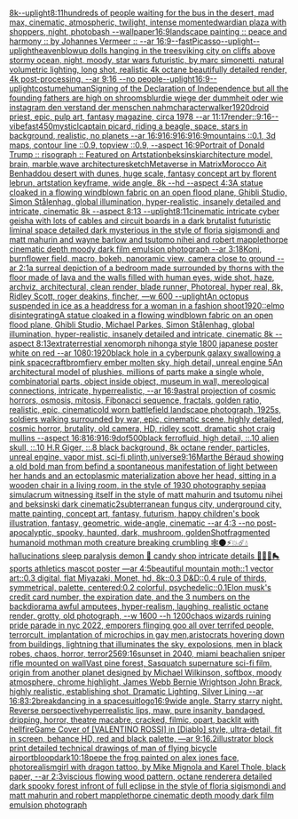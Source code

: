 [8k](https://www.ebank.nz/aiartgenerator?category=8k)[--uplight](https://www.ebank.nz/aiartgenerator?category=--uplight)[8:11](https://www.ebank.nz/aiartgenerator?category=8%3A11)[hundreds of people waiting for the bus in the desert, mad max, cinematic, atmospheric, twilight, intense moment](https://www.ebank.nz/aiartgenerator?category=hundreds%20of%20people%20waiting%20for%20the%20bus%20in%20the%20desert%2C%20mad%20max%2C%20cinematic%2C%20atmospheric%2C%20twilight%2C%20intense%20moment)[edwardian plaza with shoppers, night, photobash --wallpaper](https://www.ebank.nz/aiartgenerator?category=edwardian%20plaza%20with%20shoppers%2C%20night%2C%20photobash%20--wallpaper)[16:9](https://www.ebank.nz/aiartgenerator?category=16%3A9)[landscape painting :: peace and harmony :: by Johannes Vermeer :: --ar 16:9](https://www.ebank.nz/aiartgenerator?category=landscape%20painting%20%3A%3A%20peace%20and%20harmony%20%3A%3A%20by%20Johannes%20Vermeer%20%3A%3A%20--ar%2016%3A9)[--fast](https://www.ebank.nz/aiartgenerator?category=--fast)[Picasso](https://www.ebank.nz/aiartgenerator?category=Picasso)[--uplight](https://www.ebank.nz/aiartgenerator?category=--uplight)[--uplight](https://www.ebank.nz/aiartgenerator?category=--uplight)[heaven](https://www.ebank.nz/aiartgenerator?category=heaven)[blowup dolls hanging in the trees](https://www.ebank.nz/aiartgenerator?category=blowup%20dolls%20hanging%20in%20the%20trees)[viking city on cliffs above stormy ocean, night, moody, star wars futuristic, by marc simonetti, natural volumetric lighting, long shot, realistic 4k octane beautifully detailed render, 4k post-processing, --ar 9:16 --no people](https://www.ebank.nz/aiartgenerator?category=viking%20city%20on%20cliffs%20above%20stormy%20ocean%2C%20night%2C%20moody%2C%20star%20wars%20futuristic%2C%20by%20marc%20simonetti%2C%20natural%20volumetric%20lighting%2C%20long%20shot%2C%20realistic%204k%20octane%20beautifully%20detailed%20render%2C%204k%20post-processing%2C%20--ar%209%3A16%20--no%20people)[--uplight](https://www.ebank.nz/aiartgenerator?category=--uplight)[16:9](https://www.ebank.nz/aiartgenerator?category=16%3A9)[--uplight](https://www.ebank.nz/aiartgenerator?category=--uplight)[costume](https://www.ebank.nz/aiartgenerator?category=costume)[human](https://www.ebank.nz/aiartgenerator?category=human)[Signing of the Declaration of Independence but all the founding fathers are high on shrooms](https://www.ebank.nz/aiartgenerator?category=Signing%20of%20the%20Declaration%20of%20Independence%20but%20all%20the%20founding%20fathers%20are%20high%20on%20shrooms)[blur](https://www.ebank.nz/aiartgenerator?category=blur)[die wiege der dummheit oder wie instagram den verstand der menschen nahm](https://www.ebank.nz/aiartgenerator?category=die%20wiege%20der%20dummheit%20oder%20wie%20instagram%20den%20verstand%20der%20menschen%20nahm)[character](https://www.ebank.nz/aiartgenerator?category=character)[walker](https://www.ebank.nz/aiartgenerator?category=walker)[1920](https://www.ebank.nz/aiartgenerator?category=1920)[droid priest, epic, pulp art, fantasy magazine, circa 1978 --ar 11:17](https://www.ebank.nz/aiartgenerator?category=droid%20priest%2C%20epic%2C%20pulp%20art%2C%20fantasy%20magazine%2C%20circa%201978%20--ar%2011%3A17)[render](https://www.ebank.nz/aiartgenerator?category=render)[::](https://www.ebank.nz/aiartgenerator?category=%3A%3A)[9:16](https://www.ebank.nz/aiartgenerator?category=9%3A16)[--vibefast](https://www.ebank.nz/aiartgenerator?category=--vibefast)[450](https://www.ebank.nz/aiartgenerator?category=450)[mysticl](https://www.ebank.nz/aiartgenerator?category=mysticl)[captain picard, riding a beagle, space, stars in background, realistic, no planets --ar 16:9](https://www.ebank.nz/aiartgenerator?category=captain%20picard%2C%20riding%20a%20beagle%2C%20space%2C%20stars%20in%20background%2C%20realistic%2C%20no%20planets%20--ar%2016%3A9)[16:9](https://www.ebank.nz/aiartgenerator?category=16%3A9)[16:9](https://www.ebank.nz/aiartgenerator?category=16%3A9)[16:9](https://www.ebank.nz/aiartgenerator?category=16%3A9)[mountains ::0.1, 3d maps, contour line ::0.9, topview ::0.9, --aspect 16:9](https://www.ebank.nz/aiartgenerator?category=mountains%20%3A%3A0.1%2C%203d%20maps%2C%20contour%20line%20%3A%3A0.9%2C%20topview%20%3A%3A0.9%2C%20--aspect%2016%3A9)[Portrait of Donald Trump :: risograph :: Featured on Artstation](https://www.ebank.nz/aiartgenerator?category=Portrait%20of%20Donald%20Trump%20%3A%3A%20risograph%20%3A%3A%20Featured%20on%20Artstation)[beksinski](https://www.ebank.nz/aiartgenerator?category=beksinski)[architecture model, brain, marble,wave architecture](https://www.ebank.nz/aiartgenerator?category=architecture%20model%2C%20brain%2C%20marble%2Cwave%20architecture)[sketch](https://www.ebank.nz/aiartgenerator?category=sketch)[Metaverse in Matrix](https://www.ebank.nz/aiartgenerator?category=Metaverse%20in%20Matrix)[Morocco Ait Benhaddou desert with dunes, huge scale, fantasy concept art by florent lebrun, artstation keyframe, wide angle, 8k --hd --aspect 4:3](https://www.ebank.nz/aiartgenerator?category=Morocco%20Ait%20Benhaddou%20desert%20with%20dunes%2C%20huge%20scale%2C%20fantasy%20concept%20art%20by%20florent%20lebrun%2C%20artstation%20keyframe%2C%20wide%20angle%2C%208k%20--hd%20--aspect%204%3A3)[A statue cloaked in a flowing windblown fabric on an open flood plane, Ghibli Studio, Simon Stålenhag, global illumination, hyper-realistic, insanely detailed and intricate, cinematic 8k --aspect 8:13 --uplight](https://www.ebank.nz/aiartgenerator?category=A%20statue%20cloaked%20in%20a%20flowing%20windblown%20fabric%20on%20an%20open%20flood%20plane%2C%20Ghibli%20Studio%2C%20Simon%20St%C3%A5lenhag%2C%20global%20illumination%2C%20hyper-realistic%2C%20insanely%20detailed%20and%20intricate%2C%20cinematic%208k%20--aspect%208%3A13%20--uplight)[8:11](https://www.ebank.nz/aiartgenerator?category=8%3A11)[cinematic intricate cyber geisha with lots of cables and circuit boards in a dark brutalist futuristic liminal space detailed dark mysterious in the style of floria sigismondi and matt mahurin and wayne barlow and tsutomo nihei and robert mapplethorpe cinematic depth moody dark film emulsion photograph --ar 3:1](https://www.ebank.nz/aiartgenerator?category=cinematic%20intricate%20cyber%20geisha%20with%20lots%20of%20cables%20and%20circuit%20boards%20in%20a%20dark%20brutalist%20futuristic%20liminal%20space%20detailed%20dark%20mysterious%20in%20the%20style%20of%20floria%20sigismondi%20and%20matt%20mahurin%20and%20wayne%20barlow%20and%20tsutomo%20nihei%20and%20robert%20mapplethorpe%20cinematic%20depth%20moody%20dark%20film%20emulsion%20photograph%20--ar%203%3A1)[8K](https://www.ebank.nz/aiartgenerator?category=8K)[oni, burn](https://www.ebank.nz/aiartgenerator?category=oni%2C%20burn)[flower field, macro, bokeh, panoramic view, camera close to ground --ar 2:1](https://www.ebank.nz/aiartgenerator?category=flower%20field%2C%20macro%2C%20bokeh%2C%20panoramic%20view%2C%20camera%20close%20to%20ground%20--ar%202%3A1)[a surreal depiction of a bedroom made surrounded by thorns with the floor made of lava and the walls filled with human eyes, wide shot, haze, archviz, architectural, clean render, blade runner, Photoreal, hyper real, 8k, Ridley Scott, roger deakins, fincher, —w 600 --uplight](https://www.ebank.nz/aiartgenerator?category=a%20surreal%20depiction%20of%20a%20bedroom%20made%20surrounded%20by%20thorns%20with%20the%20floor%20made%20of%20lava%20and%20the%20walls%20filled%20with%20human%20eyes%2C%20wide%20shot%2C%20haze%2C%20archviz%2C%20architectural%2C%20clean%20render%2C%20blade%20runner%2C%20Photoreal%2C%20hyper%20real%2C%208k%2C%20Ridley%20Scott%2C%20roger%20deakins%2C%20fincher%2C%20%E2%80%94w%20600%20--uplight)[An octopus suspended in ice as a headdress for a woman in a fashion shoot](https://www.ebank.nz/aiartgenerator?category=An%20octopus%20suspended%20in%20ice%20as%20a%20headdress%20for%20a%20woman%20in%20a%20fashion%20shoot)[1920](https://www.ebank.nz/aiartgenerator?category=1920)[::](https://www.ebank.nz/aiartgenerator?category=%3A%3A)[elmo disintegrating](https://www.ebank.nz/aiartgenerator?category=elmo%20disintegrating)[A statue cloaked in a flowing windblown fabric on an open flood plane, Ghibli Studio, Michael Parkes, Simon Stålenhag, global illumination, hyper-realistic, insanely detailed and intricate, cinematic 8k --aspect 8:13](https://www.ebank.nz/aiartgenerator?category=A%20statue%20cloaked%20in%20a%20flowing%20windblown%20fabric%20on%20an%20open%20flood%20plane%2C%20Ghibli%20Studio%2C%20Michael%20Parkes%2C%20Simon%20St%C3%A5lenhag%2C%20global%20illumination%2C%20hyper-realistic%2C%20insanely%20detailed%20and%20intricate%2C%20cinematic%208k%20--aspect%208%3A13)[extraterrestial xenomorph nihonga style 1800 japanese poster white on red --ar 1080:1920](https://www.ebank.nz/aiartgenerator?category=extraterrestial%20xenomorph%20nihonga%20style%201800%20japanese%20poster%20white%20on%20red%20--ar%201080%3A1920)[black hole in a cyberpunk galaxy swallowing a pink spacecraft](https://www.ebank.nz/aiartgenerator?category=black%20hole%20in%20a%20cyberpunk%20galaxy%20swallowing%20a%20pink%20spacecraft)[brom](https://www.ebank.nz/aiartgenerator?category=brom)[fiery ember molten sky, high detail, unreal engine 5](https://www.ebank.nz/aiartgenerator?category=fiery%20ember%20molten%20sky%2C%20high%20detail%2C%20unreal%20engine%205)[An architectural model of plushies, millions of parts make a single whole, combinatorial parts,  object inside object, museum in wall, mereological connections, intricate, hyperrealistic, --ar 16:9](https://www.ebank.nz/aiartgenerator?category=An%20architectural%20model%20of%20plushies%2C%20millions%20of%20parts%20make%20a%20single%20whole%2C%20combinatorial%20parts%2C%20%20object%20inside%20object%2C%20museum%20in%20wall%2C%20mereological%20connections%2C%20intricate%2C%20hyperrealistic%2C%20--ar%2016%3A9)[astral projection of cosmic horrors, osmosis, mitosis, Fibonacci sequence, fractals, golden ratio, realistic, epic, cinematic](https://www.ebank.nz/aiartgenerator?category=astral%20projection%20of%20cosmic%20horrors%2C%20osmosis%2C%20mitosis%2C%20Fibonacci%20sequence%2C%20fractals%2C%20golden%20ratio%2C%20realistic%2C%20epic%2C%20cinematic)[old worn battlefield landscape photograph, 1925s, soldiers walking surrounded by war, epic, cinematic scene, highly detailed, cosmic horror, brutality, old camera, HD, ridley scott, dramatic shot craig mullins --aspect 16:8](https://www.ebank.nz/aiartgenerator?category=old%20worn%20battlefield%20landscape%20photograph%2C%201925s%2C%20soldiers%20walking%20surrounded%20by%20war%2C%20epic%2C%20cinematic%20scene%2C%20highly%20detailed%2C%20cosmic%20horror%2C%20brutality%2C%20old%20camera%2C%20HD%2C%20ridley%20scott%2C%20dramatic%20shot%20craig%20mullins%20--aspect%2016%3A8)[16:9](https://www.ebank.nz/aiartgenerator?category=16%3A9)[16:9](https://www.ebank.nz/aiartgenerator?category=16%3A9)[dof](https://www.ebank.nz/aiartgenerator?category=dof)[500](https://www.ebank.nz/aiartgenerator?category=500)[black ferrofluid, high detail, ::.10 alien skull, ::.10 H.R Giger, ::.8 black background, 8k octane render, particles, unreal engine, vapor mist, sci-fi plinth,](https://www.ebank.nz/aiartgenerator?category=black%20ferrofluid%2C%20high%20detail%2C%20%3A%3A.10%20alien%20skull%2C%20%3A%3A.10%20H.R%20Giger%2C%20%3A%3A.8%20black%20background%2C%208k%20octane%20render%2C%20particles%2C%20unreal%20engine%2C%20vapor%20mist%2C%20sci-fi%20plinth%2C)[universe](https://www.ebank.nz/aiartgenerator?category=universe)[9:16](https://www.ebank.nz/aiartgenerator?category=9%3A16)[Marthe Béraud showing a old bold man from befind a spontaneous manifestation of light between her hands and an ectoplasmic materialization above her head, sitting in a wooden chair in a living room,  in the style of 1930 photography sepia](https://www.ebank.nz/aiartgenerator?category=Marthe%20B%C3%A9raud%20showing%20a%20old%20bold%20man%20from%20befind%20a%20spontaneous%20manifestation%20of%20light%20between%20her%20hands%20and%20an%20ectoplasmic%20materialization%20above%20her%20head%2C%20sitting%20in%20a%20wooden%20chair%20in%20a%20living%20room%2C%20%20in%20the%20style%20of%201930%20photography%20sepia)[a simulacrum witnessing itself in the style of matt mahurin and tsutomu nihei and beksinski dark cinematic](https://www.ebank.nz/aiartgenerator?category=a%20simulacrum%20witnessing%20itself%20in%20the%20style%20of%20matt%20mahurin%20and%20tsutomu%20nihei%20and%20beksinski%20dark%20cinematic)[2](https://www.ebank.nz/aiartgenerator?category=2)[subterranean fungus city, underground city, matte painting, concept art, fantasy, futurism, happy children's book illustration, fantasy, geometric, wide-angle, cinematic  --ar 4:3 --no post-apocalyptic, spooky, haunted, dark, mushroom, golden](https://www.ebank.nz/aiartgenerator?category=subterranean%20fungus%20city%2C%20underground%20city%2C%20matte%20painting%2C%20concept%20art%2C%20fantasy%2C%20futurism%2C%20happy%20children%27s%20book%20illustration%2C%20fantasy%2C%20geometric%2C%20wide-angle%2C%20cinematic%20%20--ar%204%3A3%20--no%20post-apocalyptic%2C%20spooky%2C%20haunted%2C%20dark%2C%20mushroom%2C%20golden)[Shot](https://www.ebank.nz/aiartgenerator?category=Shot)[fragmented humanoid mothman moth creature breaking crumbling 🕸🌑⚡️💥☄️💧hallucinations sleep paralysis demon 🍬 candy shop intricate details 🧊🥄🍷🛼sports athletics mascot poster —ar 4:5](https://www.ebank.nz/aiartgenerator?category=fragmented%20humanoid%20mothman%20moth%20creature%20breaking%20crumbling%20%F0%9F%95%B8%F0%9F%8C%91%E2%9A%A1%EF%B8%8F%F0%9F%92%A5%E2%98%84%EF%B8%8F%F0%9F%92%A7hallucinations%20sleep%20paralysis%20demon%20%F0%9F%8D%AC%20candy%20shop%20intricate%20details%20%F0%9F%A7%8A%F0%9F%A5%84%F0%9F%8D%B7%F0%9F%9B%BCsports%20athletics%20mascot%20poster%20%E2%80%94ar%204%3A5)[beautiful mountain moth::1 vector art::0.3 digital, flat Miyazaki, Monet, hd, 8k::0.3 D&D::0.4 rule of thirds, symmetrical, palette, centered:0.2 colorful, psychedelic::0.1](https://www.ebank.nz/aiartgenerator?category=beautiful%20mountain%20moth%3A%3A1%20vector%20art%3A%3A0.3%20digital%2C%20flat%20Miyazaki%2C%20Monet%2C%20hd%2C%208k%3A%3A0.3%20D%26D%3A%3A0.4%20rule%20of%20thirds%2C%20symmetrical%2C%20palette%2C%20centered%3A0.2%20colorful%2C%20psychedelic%3A%3A0.1)[Elon musk's credit card number, the expiration date, and the 3 numbers on the back](https://www.ebank.nz/aiartgenerator?category=Elon%20musk%27s%20credit%20card%20number%2C%20the%20expiration%20date%2C%20and%20the%203%20numbers%20on%20the%20back)[diorama awful amputees, hyper-realism, laughing, realistic octane render, grotty, old photograph, --w 1600 --h 1200](https://www.ebank.nz/aiartgenerator?category=diorama%20awful%20amputees%2C%20hyper-realism%2C%20laughing%2C%20realistic%20octane%20render%2C%20grotty%2C%20old%20photograph%2C%20--w%201600%20--h%201200)[chaos wizards ruining pride parade in nyc 2022, emporers flinging goo all over terrifed people, terrorcult, implantation of microchips in gay men,aristocrats hovering down from buildings, lightning that illuminates the sky, expolosions, men in black robes, chaos, horror, terror](https://www.ebank.nz/aiartgenerator?category=chaos%20wizards%20ruining%20pride%20parade%20in%20nyc%202022%2C%20emporers%20flinging%20goo%20all%20over%20terrifed%20people%2C%20terrorcult%2C%20implantation%20of%20microchips%20in%20gay%20men%2Caristocrats%20hovering%20down%20from%20buildings%2C%20lightning%20that%20illuminates%20the%20sky%2C%20expolosions%2C%20men%20in%20black%20robes%2C%20chaos%2C%20horror%2C%20terror)[256](https://www.ebank.nz/aiartgenerator?category=256)[9:16](https://www.ebank.nz/aiartgenerator?category=9%3A16)[sunset in 2040, miami beach](https://www.ebank.nz/aiartgenerator?category=sunset%20in%202040%2C%20miami%20beach)[alien sniper rifle mounted on wall](https://www.ebank.nz/aiartgenerator?category=alien%20sniper%20rifle%20mounted%20on%20wall)[Vast pine forest, Sasquatch supernature sci-fi film, origin from another planet designed by Michael Wilkinson, softbox, moody atmosphere, chrome highlight, James Webb Bernie Wrightson	John Brack, highly realistic, establishing shot, Dramatic Lighting, Silver Lining --ar 16:8](https://www.ebank.nz/aiartgenerator?category=Vast%20pine%20forest%2C%20Sasquatch%20supernature%20sci-fi%20film%2C%20origin%20from%20another%20planet%20designed%20by%20Michael%20Wilkinson%2C%20softbox%2C%20moody%20atmosphere%2C%20chrome%20highlight%2C%20James%20Webb%20Bernie%20Wrightson%09John%20Brack%2C%20highly%20realistic%2C%20establishing%20shot%2C%20Dramatic%20Lighting%2C%20Silver%20Lining%20--ar%2016%3A8)[3:2](https://www.ebank.nz/aiartgenerator?category=3%3A2)[breakdancing in a spacesuit](https://www.ebank.nz/aiartgenerator?category=breakdancing%20in%20a%20spacesuit)[logo](https://www.ebank.nz/aiartgenerator?category=logo)[16:9](https://www.ebank.nz/aiartgenerator?category=16%3A9)[wide angle. Starry starry night. Reverse perspective](https://www.ebank.nz/aiartgenerator?category=wide%20angle.%20Starry%20starry%20night.%20Reverse%20perspective)[hyperrealistic lips, maw, pure insanity, bandaged, dripping, horror, theatre macabre, cracked, filmic, opart, backlit with hellfire](https://www.ebank.nz/aiartgenerator?category=hyperrealistic%20lips%2C%20maw%2C%20pure%20insanity%2C%20bandaged%2C%20dripping%2C%20horror%2C%20theatre%20macabre%2C%20cracked%2C%20filmic%2C%20opart%2C%20backlit%20with%20hellfire)[Game Cover of [VALENTINO ROSSI] in [Diablo] style, ultra-detail, fit in screen, behance HD, red and black palette, —ar 9:16](https://www.ebank.nz/aiartgenerator?category=Game%20Cover%20of%20%5BVALENTINO%20ROSSI%5D%20in%20%5BDiablo%5D%20style%2C%20ultra-detail%2C%20fit%20in%20screen%2C%20behance%20HD%2C%20red%20and%20black%20palette%2C%20%E2%80%94ar%209%3A16)[.2](https://www.ebank.nz/aiartgenerator?category=.2)[illustrator block print detailed technical drawings of man of flying bicycle airport](https://www.ebank.nz/aiartgenerator?category=illustrator%20block%20print%20detailed%20technical%20drawings%20of%20man%20of%20flying%20bicycle%20airport)[bloop](https://www.ebank.nz/aiartgenerator?category=bloop)[dark](https://www.ebank.nz/aiartgenerator?category=dark)[10:18](https://www.ebank.nz/aiartgenerator?category=10%3A18)[pepe the frog painted on alex jones face, photorealism](https://www.ebank.nz/aiartgenerator?category=pepe%20the%20frog%20painted%20on%20alex%20jones%20face%2C%20photorealism)[girl with dragon tattoo, by Mike Mignola and Karel Thole, black paper, --ar 2:3](https://www.ebank.nz/aiartgenerator?category=girl%20with%20dragon%20tattoo%2C%20by%20Mike%20Mignola%20and%20Karel%20Thole%2C%20black%20paper%2C%20--ar%202%3A3)[viscious flowing wood pattern, octane renderer](https://www.ebank.nz/aiartgenerator?category=viscious%20flowing%20wood%20pattern%2C%20octane%20renderer)[a detailed dark spooky forest infront of full eclipse in the style of floria sigismondi and matt mahurin and robert mapplethorpe cinematic depth moody dark film emulsion photograph](https://www.ebank.nz/aiartgenerator?category=a%20detailed%20dark%20spooky%20forest%20infront%20of%20full%20eclipse%20in%20the%20style%20of%20floria%20sigismondi%20and%20matt%20mahurin%20and%20robert%20mapplethorpe%20cinematic%20depth%20moody%20dark%20film%20emulsion%20photograph)